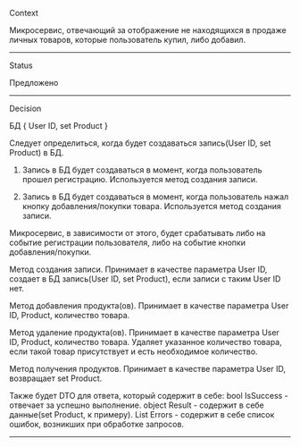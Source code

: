 Context

Микросервис, отвечающий за отображение не находящихся в продаже личных товаров, 
которые пользователь купил, либо добавил.
_______________________________________________________________________________
Status

Предложено
_______________________________________________________________________________
Decision

БД 
{
	User ID, 
	set Product
}

Следует определиться, когда будет создаваться запись(User ID, set Product) в БД.

1. Запись в БД будет создаваться в момент, когда пользователь прошел регистрацию.
   Используется метод создания записи.

2. Запись в БД будет создаваться в момент, когда пользователь нажал кнопку 
   добавления/покупки товара. Используется метод создания записи.

Микросервис, в зависимости от этого, будет срабатывать либо на событие регистрации пользователя,
либо на событие кнопки добавления/покупки.

Метод создания записи. Принимает в качестве параметра User ID, создает в БД запись(User ID,
set Product), если записи с таким User ID нет.

Метод добавления продукта(ов). Принимает в качестве параметра User ID,
Product, количество товара. 

Метод удаление продукта(ов). Принимает в качестве параметра User ID,
Product, количество товара. Удаляет указанное количество товара, если такой товар присутствует и есть 
необходимое количество.

Метод получения продуктов. Принимает в качестве параметра User ID, возвращает set Product.

Также будет DTO для ответа, который содержит в себе:
bool IsSuccess - отвечает за успешно выполнение.
object Result - содержит в себе данные(set Product, к примеру).
List<string> Errors - содержит в себе список ошибок, возникших при обработке запросов.
_______________________________________________________________________________

